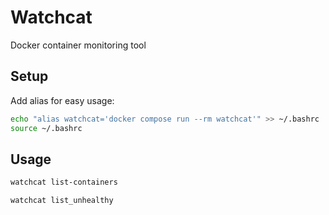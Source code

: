 # Watchcat

Docker container monitoring tool

## Setup

Add alias for easy usage:

```bash
echo "alias watchcat='docker compose run --rm watchcat'" >> ~/.bashrc
source ~/.bashrc
```

## Usage

```bash
watchcat list-containers
```

```bash
watchcat list_unhealthy
```
